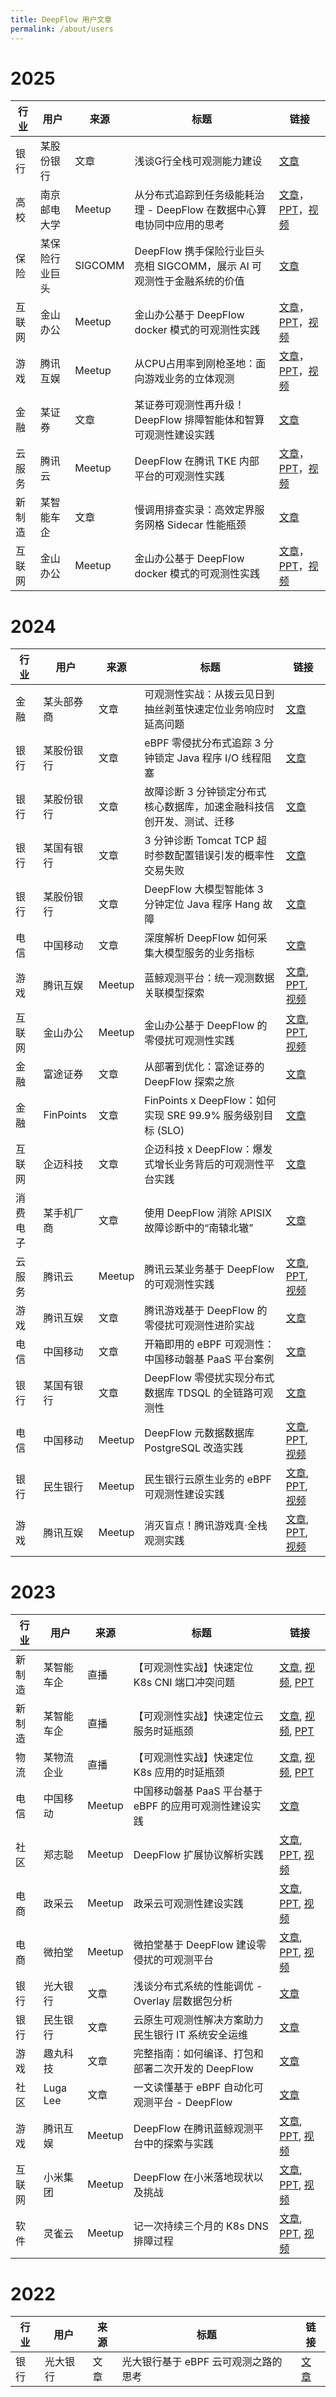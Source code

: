 ```yaml
---
title: DeepFlow 用户文章
permalink: /about/users
---
```


# 2025

| 行业   | 用户       | 来源   | 标题                                              | 链接                                                                                                                                                                                                                                                |
| ------ | ---------- | ------ | ------------------------------------------------- | --------------------------------------------------------------------------------------------------------------------------------------------------------------------------------------------------------------------------------------------------- |
| 银行    | 某股份银行 | 文章   | 浅谈G行全栈可观测能力建设                          | [文章](https://mp.weixin.qq.com/s/6DMa7hJGeg4D6Wbdbhv0cQ) |
| 高校   | 南京邮电大学 | Meetup | 从分布式追踪到任务级能耗治理 - DeepFlow 在数据中心算电协同中应用的思考 | [文章](https://mp.weixin.qq.com/s/Xt_Je18hN6pC68ccX8SbGg)，[PPT](https://yunshan-guangzhou.oss-cn-beijing.aliyuncs.com/yunshan-ticket/pdf/0bb17fd490e0ea3880732a9d1b4815d5_20250923180407.pdf)，[视频](https://www.bilibili.com/video/BV11hJQzQEGN) |
| 保险    | 某保险行业巨头 | SIGCOMM | DeepFlow 携手保险行业巨头亮相 SIGCOMM，展示 AI 可观测性于金融系统的价值 | [文章](https://mp.weixin.qq.com/s/obJQnawnPJ-DJsq0bDJuEQ) |
| 互联网  | 金山办公   | Meetup | 金山办公基于 DeepFlow docker 模式的可观测性实践   | [文章](https://mp.weixin.qq.com/s/Pd1-lO9pjAKhofzmpuEBgw)，[PPT](https://yunshan-guangzhou.oss-cn-beijing.aliyuncs.com/yunshan-ticket/jpg/6815b7d64b37417156ca9f8bf1403705_20250702104904.pdf)，[视频](https://www.bilibili.com/video/BV1AogSz9E3o) |
| 游戏    | 腾讯互娱    | Meetup | 从CPU占用率到刚枪圣地：面向游戏业务的立体观测   | [文章](https://mp.weixin.qq.com/s/WviUEhBalThP1DeXYHuRrg)，[PPT](https://yunshan-guangzhou.oss-cn-beijing.aliyuncs.com/yunshan-ticket/pdf/7d477bb5b98ac8be5f9e528d52ea45df_20250702103746.pdf)，[视频](https://www.bilibili.com/video/BV1XEgDzBEN8) |
| 金融    | 某证券     | 文章 | 某证券可观测性再升级！DeepFlow 排障智能体和智算可观测性建设实践   | [文章](https://mp.weixin.qq.com/s/Fpy8NtsgnV-NWhd8havhuw) |
| 云服务  | 腾讯云     | Meetup | DeepFlow 在腾讯 TKE 内部平台的可观测性实践        | [文章](https://mp.weixin.qq.com/s/tsVObqnUBOQ-fE6uK6_oxA)，[PPT](https://yunshan-guangzhou.oss-cn-beijing.aliyuncs.com/yunshan-ticket/pdf/85bfdb75cf8v77d8b618bf2h90a769b4_20241217152025.pdf)，[视频](https://www.bilibili.com/video/BV1y2kEYkEf1) |
| 新制造  | 某智能车企 | 文章   | 慢调用排查实录：高效定界服务网格 Sidecar 性能瓶颈 | [文章](https://mp.weixin.qq.com/s/0QtKqQDuV1KjYYCPAP4sBQ)                                                                                                                                                                                           |
| 互联网  | 金山办公   | Meetup | 金山办公基于 DeepFlow docker 模式的可观测性实践   | [文章](https://mp.weixin.qq.com/s/Pd1-lO9pjAKhofzmpuEBgw)，[PPT](https://yunshan-guangzhou.oss-cn-beijing.aliyuncs.com/yunshan-ticket/jpg/6815b7d64b37417156ca9f8bf1403705_20250702104904.pdf)，[视频](https://www.bilibili.com/video/BV1AogSz9E3o) |

# 2024

| 行业     | 用户       | 来源   | 标题                                                                  | 链接                                                                                                                                                                                                                                                |
| -------- | ---------- | ------ | --------------------------------------------------------------------- | --------------------------------------------------------------------------------------------------------------------------------------------------------------------------------------------------------------------------------------------------- |
| 金融     | 某头部券商 | 文章   | 可观测性实战：从拨云见日到抽丝剥茧快速定位业务响应时延高问题          | [文章](https://mp.weixin.qq.com/s/4ZRfRlgHw2DWaSuFaHiJDg)                                                                                                                                                                                           |
| 银行     | 某股份银行 | 文章   | eBPF 零侵扰分布式追踪 3 分钟锁定 Java 程序 I/O 线程阻塞               | [文章](https://mp.weixin.qq.com/s/8998CkTGrvPwoad5wkqitA)                                                                                                                                                                                           |
| 银行     | 某股份银行 | 文章   | 故障诊断 3 分钟锁定分布式核心数据库，加速金融科技信创开发、测试、迁移 | [文章](https://mp.weixin.qq.com/s/VfoPeKp-iMeQJc2VMEAZtA)                                                                                                                                                                                           |
| 银行     | 某国有银行 | 文章   | 3 分钟诊断 Tomcat TCP 超时参数配置错误引发的概率性交易失败            | [文章](https://mp.weixin.qq.com/s/lao6SRU6xwo0ImEAqlNbfQ)                                                                                                                                                                                           |
| 银行     | 某股份银行 | 文章   | DeepFlow 大模型智能体 3 分钟定位 Java 程序 Hang 故障                  | [文章](https://mp.weixin.qq.com/s/1H3mqKRL0GBrE3qstfqKlQ)                                                                                                                                                                                           |
| 电信     | 中国移动   | 文章   | 深度解析 DeepFlow 如何采集大模型服务的业务指标                        | [文章](https://mp.weixin.qq.com/s/GjIKMIaDxbxNo75uhvTgAg)                                                                                                                                                                                           |
| 游戏     | 腾讯互娱   | Meetup | 蓝鲸观测平台：统一观测数据关联模型探索                                | [文章](https://mp.weixin.qq.com/s/-osVmY1V6yAycVx6d3CAMA), [PPT](https://yunshan-guangzhou.oss-cn-beijing.aliyuncs.com/yunshan-ticket/pdf/721e3ac62b51e6234eb10f03e7d41629_20240914102155.pdf), [视频](https://www.bilibili.com/video/BV1ZJ46eiE3S) |
| 互联网   | 金山办公   | Meetup | 金山办公基于 DeepFlow 的零侵扰可观测性实践                            | [文章](https://mp.weixin.qq.com/s/7M5BCzDDQ3NQmuieIeCqXw), [PPT](https://yunshan-guangzhou.oss-cn-beijing.aliyuncs.com/yunshan-ticket/pdf/3838d594c942dc4765a223573206e5b5_20240913152317.pdf), [视频](https://www.bilibili.com/video/BV1JV46e6ErU) |
| 金融     | 富途证券   | 文章   | 从部署到优化：富途证券的 DeepFlow 探索之旅                            | [文章](https://mp.weixin.qq.com/s/xFBiyTRrADUnCOMPwrTOQw)                                                                                                                                                                                           |
| 金融     | FinPoints  | 文章   | FinPoints x DeepFlow：如何实现 SRE 99.9% 服务级别目标 (SLO)           | [文章](https://mp.weixin.qq.com/s/WoGDcmT1ua3N3DXa11Bk4g)                                                                                                                                                                                           |
| 互联网   | 企迈科技   | 文章   | 企迈科技 x DeepFlow：爆发式增长业务背后的可观测性平台实践             | [文章](https://mp.weixin.qq.com/s/P2tMeAYCMns05zG8nfj6dg)                                                                                                                                                                                           |
| 消费电子 | 某手机厂商 | 文章   | 使用 DeepFlow 消除 APISIX 故障诊断中的“南辕北辙”                      | [文章](https://mp.weixin.qq.com/s/a-x_ce6VO-L1SaXs8PKoAg)                                                                                                                                                                                           |
| 云服务   | 腾讯云     | Meetup | 腾讯云某业务基于 DeepFlow 的可观测性实践                              | [文章](https://mp.weixin.qq.com/s/57e3dAvN9gYcwWGjt-BMbw), [PPT](https://yunshan-guangzhou.oss-cn-beijing.aliyuncs.com/yunshan-ticket/pdf/52a0ea94c84600ddc34c53e10e048420_20240802114858.pdf), [视频](https://www.bilibili.com/video/BV1q4421Z7ni) |
| 游戏     | 腾讯互娱   | 文章   | 腾讯游戏基于 DeepFlow 的零侵扰可观测性进阶实战                        | [文章](https://mp.weixin.qq.com/s/6v5jPLSMD1SZJITIKvHpWA)                                                                                                                                                                                           |
| 电信     | 中国移动   | 文章   | 开箱即用的 eBPF 可观测性：中国移动磐基 PaaS 平台案例                  | [文章](https://mp.weixin.qq.com/s/Byb_PJ7hlUAeTotAamgqRA)                                                                                                                                                                                           |
| 银行     | 某国有银行 | 文章   | DeepFlow 零侵扰实现分布式数据库 TDSQL 的全链路可观测性                | [文章](https://mp.weixin.qq.com/s/IJntZDqBpLOWP2-JGY6Hmw)                                                                                                                                                                                           |
| 电信     | 中国移动   | Meetup | DeepFlow 元数据数据库 PostgreSQL 改造实践                             | [文章](https://mp.weixin.qq.com/s/1_8939kNHZjqrABB9nlzBg), [PPT](https://yunshan-guangzhou.oss-cn-beijing.aliyuncs.com/yunshan-ticket/pdf/713b09f77232c733ff17d2e81955d9f6_20240802124302.pdf), [视频](https://www.bilibili.com/video/BV1tZ421N7zQ) |
| 银行     | 民生银行   | Meetup | 民生银行云原生业务的 eBPF 可观测性建设实践                            | [文章](https://mp.weixin.qq.com/s/9XctB-EPqOPSbK1YL2JzlQ), [PPT](https://yunshan-guangzhou.oss-cn-beijing.aliyuncs.com/yunshan-ticket/pdf/ebae4e2d4d0ea71c28228c5e0dbb8f23_20231225162831.pdf), [视频](https://www.bilibili.com/video/BV1ag4y1C7DD) |
| 游戏     | 腾讯互娱   | Meetup | 消灭盲点！腾讯游戏真·全栈观测实践                                     | [文章](https://mp.weixin.qq.com/s/vzRebv7TMrrRi8TUV9qj5A), [PPT](http://yunshan-guangzhou.oss-cn-beijing.aliyuncs.com/yunshan-ticket/pdf/580f8117457f0e2bbc2f3818f7d42300_20231225162841.pdf), [视频](https://www.bilibili.com/video/BV1ku4y1K7PF)  |

# 2023

| 行业   | 用户       | 来源   | 标题                                                   | 链接                                                                                                                                                                                                                                               |
| ------ | ---------- | ------ | ------------------------------------------------------ | -------------------------------------------------------------------------------------------------------------------------------------------------------------------------------------------------------------------------------------------------- |
| 新制造 | 某智能车企 | 直播   | 【可观测性实战】快速定位 K8s CNI 端口冲突问题          | [文章](https://mp.weixin.qq.com/s/Nb0FNSnYPkHC68Adv8QaRw), [视频](https://www.bilibili.com/video/BV1VX4y177pG), [PPT](http://yunshan-guangzhou.oss-cn-beijing.aliyuncs.com/yunshan-ticket/pdf/a7570a4b46c4796f07572f3b7af00ddd_20230815170039.pdf) |
| 新制造 | 某智能车企 | 直播   | 【可观测性实战】快速定位云服务时延瓶颈                 | [文章](https://mp.weixin.qq.com/s/Ex7o_n4dhZ4VgkPFYGCVFQ), [视频](https://www.bilibili.com/video/BV1VX4y177pG), [PPT](http://yunshan-guangzhou.oss-cn-beijing.aliyuncs.com/yunshan-ticket/pdf/a7570a4b46c4796f07572f3b7af00ddd_20230815170039.pdf) |
| 物流   | 某物流企业 | 直播   | 【可观测性实战】快速定位 K8s 应用的时延瓶颈            | [文章](https://mp.weixin.qq.com/s/fzjbR8rlIOLd1eH0XDvM_w), [视频](https://www.bilibili.com/video/BV1VX4y177pG), [PPT](http://yunshan-guangzhou.oss-cn-beijing.aliyuncs.com/yunshan-ticket/pdf/a7570a4b46c4796f07572f3b7af00ddd_20230815170039.pdf) |
| 电信   | 中国移动   | Meetup | 中国移动磐基 PaaS 平台基于 eBPF 的应用可观测性建设实践 | [文章](https://mp.weixin.qq.com/s/ACS4AXFUk0uCXAsVTBi2SQ)                                                                                                                                                                                          |
| 社区   | 郑志聪     | Meetup | DeepFlow 扩展协议解析实践                              | [文章](https://mp.weixin.qq.com/s/GvUwamT-1VYHZQW34JBdow), [PPT](http://yunshan-guangzhou.oss-cn-beijing.aliyuncs.com/yunshan-ticket/pdf/50259d1f763207ff241a31b17231b871_20231201173751.pdf), [视频](https://www.bilibili.com/video/BV1pc411q7WH) |
| 电商   | 政采云     | Meetup | 政采云可观测性建设实践                                 | [文章](https://mp.weixin.qq.com/s/P_r1LQ3HerYNBYPZPClc2g), [PPT](http://yunshan-guangzhou.oss-cn-beijing.aliyuncs.com/yunshan-ticket/pdf/7698944121a1ce331c35428be49c2975_20230921103323.pdf), [视频](https://www.bilibili.com/video/BV1Sw411e7zC) |
| 电商   | 微拍堂     | Meetup | 微拍堂基于 DeepFlow 建设零侵扰的可观测平台             | [文章](https://mp.weixin.qq.com/s/P1tsmFW_9poIScxXCdOlLg), [PPT](http://yunshan-guangzhou.oss-cn-beijing.aliyuncs.com/yunshan-ticket/pdf/ab5c0568c000db0d0669c8c6a59c3551_20230921103335.pdf), [视频](https://www.bilibili.com/video/BV1zH4y1S7zG) |
| 银行   | 光大银行   | 文章   | 浅谈分布式系统的性能调优 - Overlay 层数据包分析        | [文章](https://mp.weixin.qq.com/s/aXwH6IIjCwZYHHqtqP2NSQ)                                                                                                                                                                                          |
| 银行   | 民生银行   | 文章   | 云原生可观测性解决方案助力民生银行 IT 系统安全运维     | [文章](https://mp.weixin.qq.com/s/rcCSDZfauhDdRD32hf5oxw)                                                                                                                                                                                          |
| 游戏   | 趣丸科技   | 文章   | 完整指南：如何编译、打包和部署二次开发的 DeepFlow      | [文章](https://mp.weixin.qq.com/s/-jWYq2rTRaTueuN0sAb3lA)                                                                                                                                                                                          |
| 社区   | Luga Lee   | 文章   | 一文读懂基于 eBPF 自动化可观测平台 - DeepFlow          | [文章](https://mp.weixin.qq.com/s/vkHsvoxJ6Ep-githtJAv7g)                                                                                                                                                                                          |
| 游戏   | 腾讯互娱   | Meetup | DeepFlow 在腾讯蓝鲸观测平台中的探索与实践              | [文章](https://www.infoq.cn/article/raua40qhu5ejhmqb0mf3), [PPT](http://yunshan-guangzhou.oss-cn-beijing.aliyuncs.com/yunshan-ticket/pdf/1de79730a61f2f03dce9890862733cf4_20231031154518.pdf), [视频](https://www.bilibili.com/video/BV1o14y1S7iy) |
| 互联网 | 小米集团   | Meetup | DeepFlow 在小米落地现状以及挑战                        | [文章](https://mp.weixin.qq.com/s/0WMIdy1SoTYRTkU2e-PprQ), [PPT](http://yunshan-guangzhou.oss-cn-beijing.aliyuncs.com/yunshan-ticket/pdf/a1ee4bcf5678dbd276353f4b59f4aeff_20231031154555.pdf), [视频](https://www.bilibili.com/video/BV12u411h7bn) |
| 软件   | 灵雀云     | Meetup | 记一次持续三个月的 K8s DNS 排障过程                    | [文章](https://mp.weixin.qq.com/s/dDfckiTaALmFYHL6Tes_SA), [PPT](http://yunshan-guangzhou.oss-cn-beijing.aliyuncs.com/yunshan-ticket/pdf/ff69a942735788d654ba3b7d5acc24c6_20231031154454.pdf), [视频](https://www.bilibili.com/video/BV13X4y147UN) |

# 2022

| 行业 | 用户     | 来源 | 标题                                 | 链接                                                      |
| ---- | -------- | ---- | ------------------------------------ | --------------------------------------------------------- |
| 银行 | 光大银行 | 文章 | 光大银行基于 eBPF 云可观测之路的思考 | [文章](https://mp.weixin.qq.com/s/7GVplyh_pspcJ7c9qmfyOg) |
